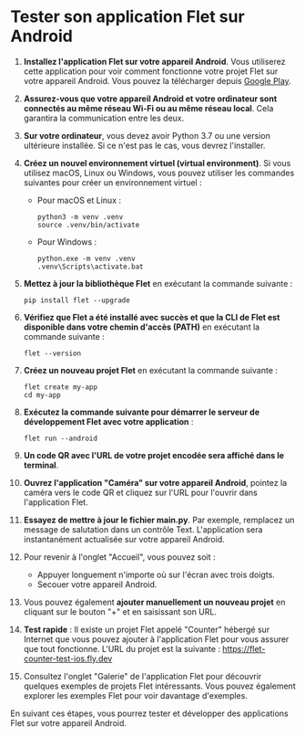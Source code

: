 # Tester son application Flet sur Android

1. **Installez l'application Flet sur votre appareil Android**. Vous utiliserez cette application pour voir comment fonctionne votre projet Flet sur votre appareil Android. Vous pouvez la télécharger depuis [Google Play](https://play.google.com/store/apps/details?id=com.appveyor.flet&pli=1).

2. **Assurez-vous que votre appareil Android et votre ordinateur sont connectés au même réseau Wi-Fi ou au même réseau local**. Cela garantira la communication entre les deux.

3. **Sur votre ordinateur**, vous devez avoir Python 3.7 ou une version ultérieure installée. Si ce n'est pas le cas, vous devrez l'installer.

4. **Créez un nouvel environnement virtuel (virtual environment)**. Si vous utilisez macOS, Linux ou Windows, vous pouvez utiliser les commandes suivantes pour créer un environnement virtuel :

   - Pour macOS et Linux :
     ```
     python3 -m venv .venv
     source .venv/bin/activate
     ```

   - Pour Windows :
     ```
     python.exe -m venv .venv
     .venv\Scripts\activate.bat
     ```

5. **Mettez à jour la bibliothèque Flet** en exécutant la commande suivante :
   ```
   pip install flet --upgrade
   ```

6. **Vérifiez que Flet a été installé avec succès et que la CLI de Flet est disponible dans votre chemin d'accès (PATH)** en exécutant la commande suivante :
   ```
   flet --version
   ```

7. **Créez un nouveau projet Flet** en exécutant la commande suivante :
   ```
   flet create my-app
   cd my-app
   ```

8. **Exécutez la commande suivante pour démarrer le serveur de développement Flet avec votre application** :
   ```
   flet run --android
   ```

9. **Un code QR avec l'URL de votre projet encodée sera affiché dans le terminal**. 

10. **Ouvrez l'application "Caméra" sur votre appareil Android**, pointez la caméra vers le code QR et cliquez sur l'URL pour l'ouvrir dans l'application Flet.

11. **Essayez de mettre à jour le fichier main.py**. Par exemple, remplacez un message de salutation dans un contrôle Text. L'application sera instantanément actualisée sur votre appareil Android.

12. Pour revenir à l'onglet "Accueil", vous pouvez soit :
    - Appuyer longuement n'importe où sur l'écran avec trois doigts.
    - Secouer votre appareil Android.

13. Vous pouvez également **ajouter manuellement un nouveau projet** en cliquant sur le bouton "+" et en saisissant son URL.

14. **Test rapide** : Il existe un projet Flet appelé "Counter" hébergé sur Internet que vous pouvez ajouter à l'application Flet pour vous assurer que tout fonctionne. L'URL du projet est la suivante : https://flet-counter-test-ios.fly.dev

15. Consultez l'onglet "Galerie" de l'application Flet pour découvrir quelques exemples de projets Flet intéressants. Vous pouvez également explorer les exemples Flet pour voir davantage d'exemples.

En suivant ces étapes, vous pourrez tester et développer des applications Flet sur votre appareil Android.
